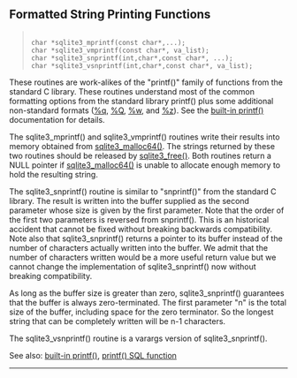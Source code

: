 ## Formatted String Printing Functions




> ```
> 
> char *sqlite3_mprintf(const char*,...);
> char *sqlite3_vmprintf(const char*, va_list);
> char *sqlite3_snprintf(int,char*,const char*, ...);
> char *sqlite3_vsnprintf(int,char*,const char*, va_list);
> 
> ```



These routines are work\-alikes of the "printf()" family of functions
from the standard C library.
These routines understand most of the common formatting options from
the standard library printf()
plus some additional non\-standard formats ([%q](printf.html#percentq), [%Q](printf.html#percentq), [%w](printf.html#percentw), and [%z](printf.html#percentz)).
See the [built\-in printf()](printf.html) documentation for details.


The sqlite3\_mprintf() and sqlite3\_vmprintf() routines write their
results into memory obtained from [sqlite3\_malloc64()](#sqlite3_free).
The strings returned by these two routines should be
released by [sqlite3\_free()](#sqlite3_free). Both routines return a
NULL pointer if [sqlite3\_malloc64()](#sqlite3_free) is unable to allocate enough
memory to hold the resulting string.


The sqlite3\_snprintf() routine is similar to "snprintf()" from
the standard C library. The result is written into the
buffer supplied as the second parameter whose size is given by
the first parameter. Note that the order of the
first two parameters is reversed from snprintf(). This is an
historical accident that cannot be fixed without breaking
backwards compatibility. Note also that sqlite3\_snprintf()
returns a pointer to its buffer instead of the number of
characters actually written into the buffer. We admit that
the number of characters written would be a more useful return
value but we cannot change the implementation of sqlite3\_snprintf()
now without breaking compatibility.


As long as the buffer size is greater than zero, sqlite3\_snprintf()
guarantees that the buffer is always zero\-terminated. The first
parameter "n" is the total size of the buffer, including space for
the zero terminator. So the longest string that can be completely
written will be n\-1 characters.


The sqlite3\_vsnprintf() routine is a varargs version of sqlite3\_snprintf().


See also: [built\-in printf()](printf.html), [printf() SQL function](lang_corefunc.html#printf)




---


